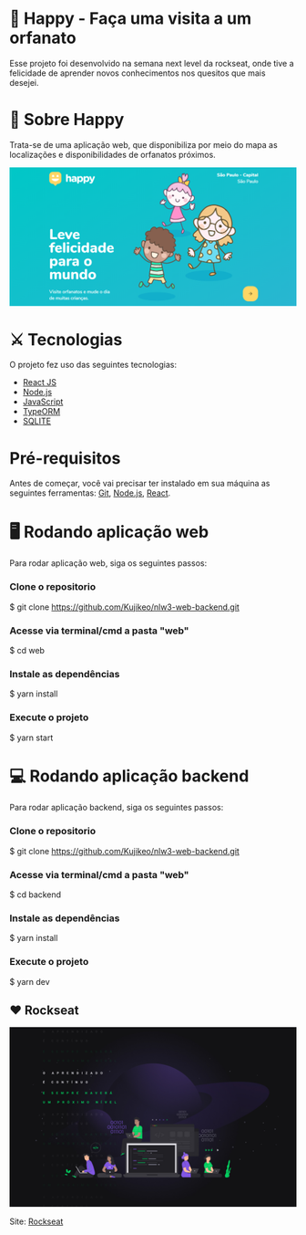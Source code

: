 # 🎎 Happy - Faça uma visita a um orfanato

<p>Esse projeto foi desenvolvido na semana next level da rockseat, onde tive a felicidade de aprender novos conhecimentos nos quesitos que mais desejei.
</p>

# 🔎 Sobre Happy

<p>Trata-se de uma aplicação web, que disponibiliza por meio do mapa as localizações e disponibilidades de orfanatos próximos.</p>
<p align="center"><img src="./imagens/telaInicial.PNG" ></p>

# ⚔ Tecnologias

O projeto fez uso das seguintes tecnologias:

- [React JS](https://pt-br.reactjs.org/)
- [Node.js](https://nodejs.org/en/)
- [JavaScript](https://www.javascript.com/)
- [TypeORM](https://typeorm.io/#/)
- [SQLITE](https://www.sqlite.org/index.html)

# Pré-requisitos

Antes de começar, você vai precisar ter instalado em sua máquina as seguintes ferramentas:
[Git](https://git-scm.com), [Node.js](https://nodejs.org/en/), [React](https://pt-br.reactjs.org/).

# 🖥️ Rodando aplicação web

<p> Para rodar aplicação web, siga os seguintes passos: </p>

### Clone o repositorio

\$ git clone <https://github.com/Kujikeo/nlw3-web-backend.git>

### Acesse via terminal/cmd a pasta "web"

\$ cd web

### Instale as dependências

\$ yarn install

### Execute o projeto

\$ yarn start

# 💻 Rodando aplicação backend

<p> Para rodar aplicação backend, siga os seguintes passos: </p>

### Clone o repositorio

\$ git clone <https://github.com/Kujikeo/nlw3-web-backend.git>

### Acesse via terminal/cmd a pasta "web"

\$ cd backend

### Instale as dependências

\$ yarn install

### Execute o projeto

\$ yarn dev

## ❤️ Rockseat

<p align="center"><img src="./imagens/nlw3.jpg" ></p>

Site:
[Rockseat](https://rocketseat.com.br/)
